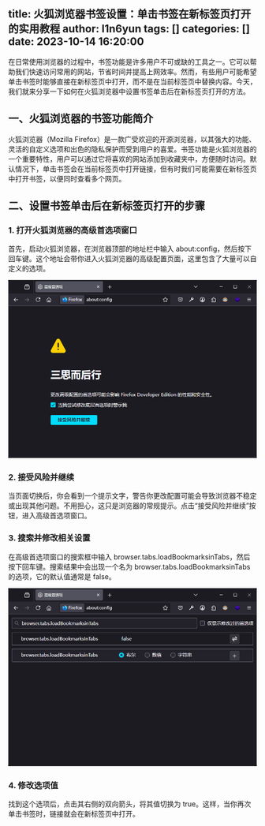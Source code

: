 title: 火狐浏览器书签设置：单击书签在新标签页打开的实用教程
author: l1n6yun
tags: []
categories: []
date: 2023-10-14 16:20:00
---
在日常使用浏览器的过程中，书签功能是许多用户不可或缺的工具之一。它可以帮助我们快速访问常用的网站，节省时间并提高上网效率。然而，有些用户可能希望单击书签时能够直接在新标签页中打开，而不是在当前标签页中替换内容。今天，我们就来分享一下如何在火狐浏览器中设置书签单击后在新标签页打开的方法。

## 一、火狐浏览器的书签功能简介

火狐浏览器（Mozilla Firefox）是一款广受欢迎的开源浏览器，以其强大的功能、灵活的自定义选项和出色的隐私保护而受到用户的喜爱。书签功能是火狐浏览器的一个重要特性，用户可以通过它将喜欢的网站添加到收藏夹中，方便随时访问。默认情况下，单击书签会在当前标签页中打开链接，但有时我们可能需要在新标签页中打开书签，以便同时查看多个网页。

## 二、设置书签单击后在新标签页打开的步骤

### 1. 打开火狐浏览器的高级首选项窗口

首先，启动火狐浏览器，在浏览器顶部的地址栏中输入 about:config，然后按下回车键。这个地址会带你进入火狐浏览器的高级配置页面，这里包含了大量可以自定义的选项。

![upload successful](/images/pasted-74.png)

### 2. 接受风险并继续

当页面切换后，你会看到一个提示文字，警告你更改配置可能会导致浏览器不稳定或出现其他问题。不用担心，这只是浏览器的常规提示。点击“接受风险并继续”按钮，进入高级首选项窗口。

### 3. 搜索并修改相关设置

在高级首选项窗口的搜索框中输入 browser.tabs.loadBookmarksinTabs，然后按下回车键。搜索结果中会出现一个名为 browser.tabs.loadBookmarksinTabs 的选项，它的默认值通常是 false。

![upload successful](/images/pasted-75.png)

### 4. 修改选项值

找到这个选项后，点击其右侧的双向箭头，将其值切换为 true。这样，当你再次单击书签时，链接就会在新标签页中打开。